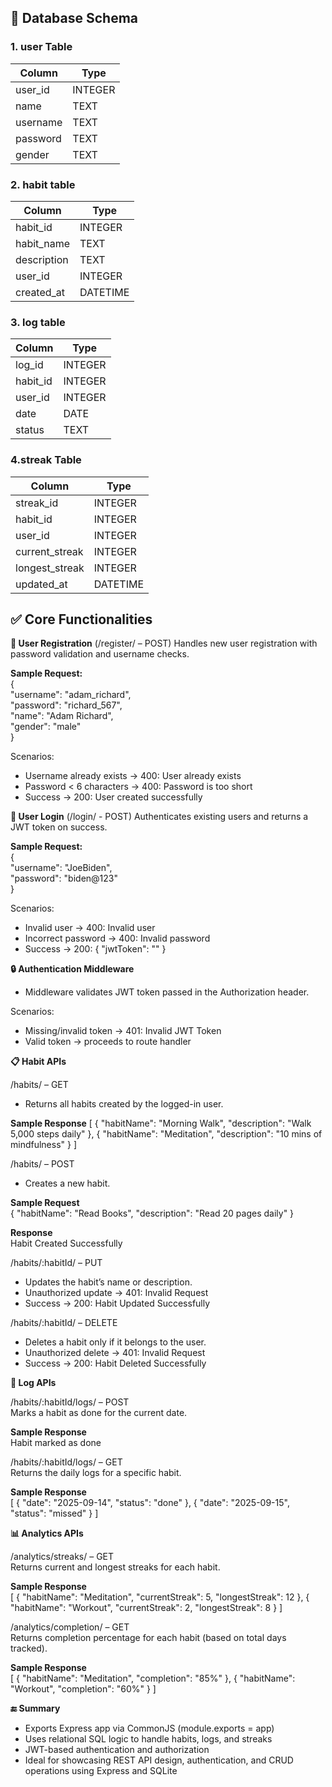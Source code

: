 ## 🔧 Database Schema

### 1. user Table

| Column   | Type    |
|----------|---------|
| user_id  | INTEGER |
| name     | TEXT    |
| username | TEXT    |
| password | TEXT    |
| gender   | TEXT    |

### 2. habit table
| Column      | Type     |
| ----------- | -------- |
| habit\_id   | INTEGER  |
| habit\_name | TEXT     |
| description | TEXT     |
| user\_id    | INTEGER  |
| created\_at | DATETIME |

### 3. log table
| Column    | Type    |
| --------- | ------- |
| log\_id   | INTEGER |                                 
| habit\_id | INTEGER |                                  
| user\_id  | INTEGER |                                  
| date      | DATE    |                                  
| status    | TEXT    | 

### 4.streak Table
| Column          | Type     |
| --------------- | -------- |
| streak\_id      | INTEGER  |
| habit\_id       | INTEGER  |
| user\_id        | INTEGER  |
| current\_streak | INTEGER  |
| longest\_streak | INTEGER  |
| updated\_at     | DATETIME |

## ✅ Core Functionalities

**🔐 User Registration** (/register/ – POST) 
Handles new user registration with password validation and username checks.

**Sample Request:**  
{  
  "username": "adam_richard",  
  "password": "richard_567",  
  "name": "Adam Richard",  
  "gender": "male"  
  }

Scenarios:
- Username already exists → 400: User already exists
- Password < 6 characters → 400: Password is too short
- Success → 200: User created successfully

**🔐 User Login**   (/login/ - POST)
Authenticates existing users and returns a JWT token on success.  


**Sample Request:**  
{  
"username": "JoeBiden",  
"password": "biden@123"  
}

Scenarios:
- Invalid user → 400: Invalid user
- Incorrect password → 400: Invalid password
- Success → 200: { "jwtToken": "<token>" }

**🔒 Authentication Middleware**
- Middleware validates JWT token passed in the Authorization header.

Scenarios:
- Missing/invalid token → 401: Invalid JWT Token
- Valid token → proceeds to route handler

**📋 Habit APIs**  
  
/habits/ – GET
- Returns all habits created by the logged-in user.

**Sample Response**
[
  {
    "habitName": "Morning Walk",
    "description": "Walk 5,000 steps daily"
  },
  {
    "habitName": "Meditation",
    "description": "10 mins of mindfulness"
  }
]


/habits/ – POST
- Creates a new habit.

**Sample Request**  
{ "habitName": "Read Books", "description": "Read 20 pages daily" }

**Response**  
Habit Created Successfully

/habits/:habitId/ – PUT  
- Updates the habit’s name or description.
- Unauthorized update → 401: Invalid Request
- Success → 200: Habit Updated Successfully

/habits/:habitId/ – DELETE  
- Deletes a habit only if it belongs to the user.
- Unauthorized delete → 401: Invalid Request
- Success → 200: Habit Deleted Successfully


**📝 Log APIs**

/habits/:habitId/logs/ – POST  
Marks a habit as done for the current date.

**Sample Response**  
Habit marked as done

/habits/:habitId/logs/ – GET  
Returns the daily logs for a specific habit.

**Sample Response**  
[
  { "date": "2025-09-14", "status": "done" },
  { "date": "2025-09-15", "status": "missed" }
]

**📊 Analytics APIs**

/analytics/streaks/ – GET  
Returns current and longest streaks for each habit.

**Sample Response**  
[
  { "habitName": "Meditation", "currentStreak": 5, "longestStreak": 12 },
  { "habitName": "Workout", "currentStreak": 2, "longestStreak": 8 }
]

/analytics/completion/ – GET  
Returns completion percentage for each habit (based on total days tracked).

**Sample Response**  
[
  { "habitName": "Meditation", "completion": "85%" },
  { "habitName": "Workout", "completion": "60%" }
]


**🔚 Summary**

- Exports Express app via CommonJS (module.exports = app)
- Uses relational SQL logic to handle habits, logs, and streaks
- JWT-based authentication and authorization
- Ideal for showcasing REST API design, authentication, and CRUD operations using Express and SQLite

  

  



